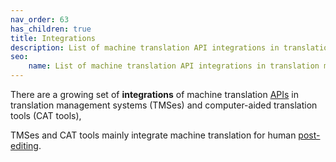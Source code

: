 ```yaml
---
nav_order: 63
has_children: true
title: Integrations
description: List of machine translation API integrations in translation management systems and computer-aided translation tools
seo:
    name: List of machine translation API integrations in translation management systems and computer-aided translation tools
---
```


There are a growing set of **integrations** of machine translation [APIs](/translation-apis) in
translation management systems (TMSes) and computer-aided translation tools (CAT tools), 

TMSes and CAT tools mainly integrate machine translation for human [post-editing](/post-editing).
